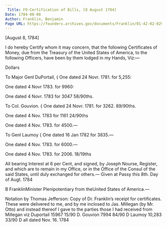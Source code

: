 ```yaml
---
 Title: FO-Certification of Bills, [8 August 1784]
Date: 1784-08-08
Author: Franklin, Benjamin
Page URL: https://founders.archives.gov/documents/Franklin/01-42-02-0299
---
```



[August 8, 1784]

I do hereby Certify whom it may concern, that the following Certificates of Money, due from the Treasury of the United States of America, to the following Officers, have been by them lodged in my Hands, Viz:—




Dollars


To Major Genl DuPortail,
{
One dated 24 Novr. 1781. for 5,255:


One dated 4 Novr 1783. for 9960:


One dated 4 Novr. 1783 for 3047 58/90ths.


To Col. Gouvion.
{
One dated 24 Novr. 1781. for 3262. 89/90ths.


One dated 4 Nov. 1783 for 1161 24/90ths


One dated 4 Nov. 1783. for 4500.—


To Genl Laumoy
{
One dated 16 Jan 1782 for 3835.—


One dated 4 Nov. 1783. for 6000.—


One dated 4 Nov. 1783. for 2006. 18/19ths



All bearing Interest at 6 per Cent, and signed, by Joseph Nourse, Register, and which are to remain in my Office, or in the Office of the Consul of the said States, until duly exchanged for others.—
Given at Passy this 8th. Day of Augt. 1784

B FranklinMinister Plenipotentiary from theUnited States of America.—

 
Notation by Thomas Jefferson: Copy of Dr. Franklin’s receipt for certificates. These were delivered to me, and by me inclosed to Jas. Millegan (by Mr. Otto) and instead thereof I gave to the parties those I had received from Millegan viz Duportail 15967 15/90 D. Gouvion 7994 84/90 D Laumoy 10,283 33/90 D all dated Nov. 16. 1784

